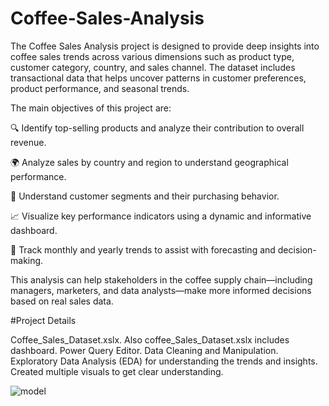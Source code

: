 # Coffee-Sales-Analysis

The Coffee Sales Analysis project is designed to provide deep insights into coffee sales trends across various dimensions such as product type, customer category, country, and sales channel. The dataset includes transactional data that helps uncover patterns in customer preferences, product performance, and seasonal trends.

The main objectives of this project are:

🔍 Identify top-selling products and analyze their contribution to overall revenue.

🌍 Analyze sales by country and region to understand geographical performance.

🛒 Understand customer segments and their purchasing behavior.

📈 Visualize key performance indicators using a dynamic and informative dashboard.

📆 Track monthly and yearly trends to assist with forecasting and decision-making.

This analysis can help stakeholders in the coffee supply chain—including managers, marketers, and data analysts—make more informed decisions based on real sales data.

#Project Details

Coffee_Sales_Dataset.xslx.
Also coffee_Sales_Dataset.xslx includes dashboard.
Power Query Editor.
Data Cleaning and Manipulation.
Exploratory Data Analysis (EDA) for understanding the trends and insights.
Created multiple visuals to get clear understanding.

![model](coffee_sales_dashboard.png)
